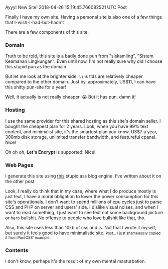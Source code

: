 Ayyy! New Site!
2018-04-26 15:19:45.766082521 UTC
Post

Finally I have my own site.
Having a personal site is also one of a few things that I-wish-I-had-but-hadn't

There are a few components of this site.

### Domain

Truth to be told, this site is a badly done pun from "siskamling",
"Sistem Keamanan Lingkungan".
Even until now, I'm not really sure why did I choose this stupid pun as the domain.

But let me look at the brighter side.
`link` tlds are relatively cheaper compared to the other domain.
Just by, approximately, US$11, I can have this shitty pun-site for a year!

Well, it actually is not really cheaper. 😭
But it has pun, damn it!

### Hosting

I use the same provider for this shared hosting as this site's domain seller.
I bought the cheapest plan for 2 years.
Look, when you have 99% text content, and minimalist site,
it's the smartest plan you know.
US$7 a year, 300mb disk storage, unlimited transfer bandwidth,
and featureful cpanel.
Nice!

Oh oh oh, **Let's Encrypt** is supported! Nice!

### Web Pages

I generate this site using [this](https://gitlab.com/ibnuda/ibnuda.gitlab.io) stupid
ass blog engine. I've written about it on the other post.

Look, I really do think that in my case, where what I do produce mostly is just text,
I have a moral obligation to lower the power consumption for this site's operationals.
I don't want to spend millions of cpu cycles just to parse CSS and PHP on server and
users' side.
I dislike visual noises, and when I want to read something, I just want to see text not
some background picture or `hero` bullshit.
No offense to people who love bullshit like that, tho.

Also, this site uses less than 10kb of css and js.
Not that I wrote it myself, but surely it feels good to have minimalistic site.
<small>Psst... I just shamelessly copied it from PureCSS' example.</small>

### Contents

I don't know, perhaps it's the result of my own mental masturbation.
